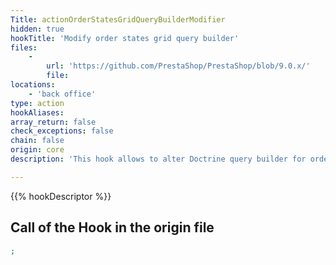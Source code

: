 ```yaml
---
Title: actionOrderStatesGridQueryBuilderModifier
hidden: true
hookTitle: 'Modify order states grid query builder'
files:
    -
        url: 'https://github.com/PrestaShop/PrestaShop/blob/9.0.x/'
        file: 
locations:
    - 'back office'
type: action
hookAliases: 
array_return: false
check_exceptions: false
chain: false
origin: core
description: 'This hook allows to alter Doctrine query builder for order states grid'

---
```


{{% hookDescriptor %}}

## Call of the Hook in the origin file

```php
;
```
